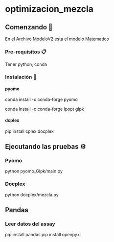 # optimizacion_mezcla
## Comenzando 🚀
En el Archivo ModeloV2 esta el modelo Matematico
### Pre-requisitos 📋
Tener python, conda

### Instalación 🔧
#### pyomo
conda install -c conda-forge pyomo

conda install -c conda-forge ipopt glpk

#### dcplex
pip install cplex docplex

## Ejecutando las pruebas ⚙️
### Pyomo
python pyomo_Glpk/main.py
### Docplex
python docplex/mezcla.py
## Pandas
### Leer datos del assay
pip install pandas
pip install openpyxl


